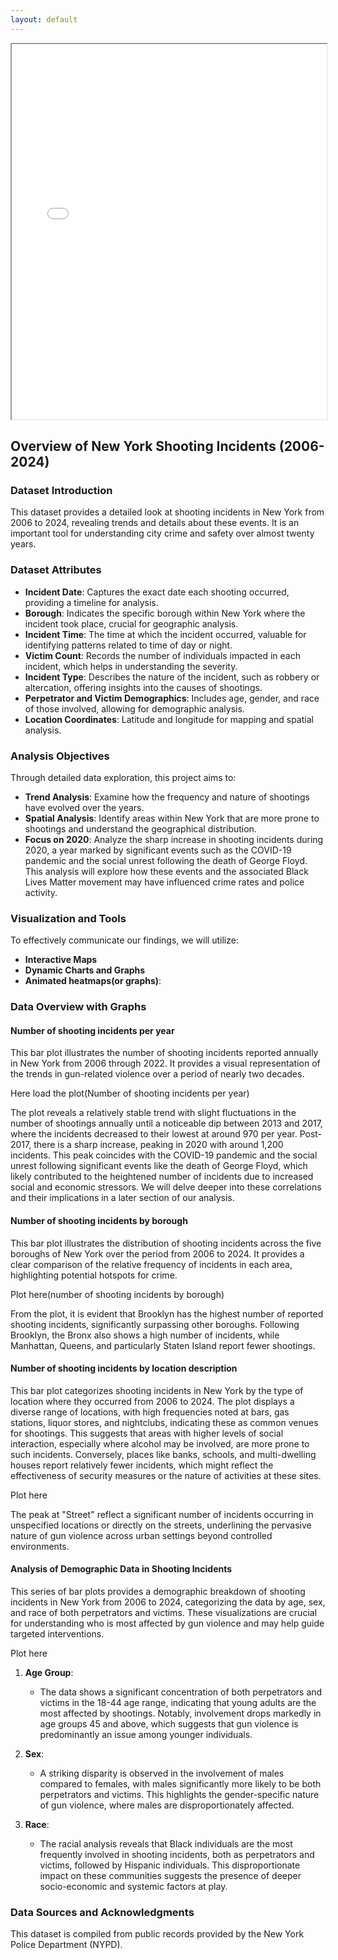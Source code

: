 ```yaml
---
layout: default
---
```

<iframe src="/data/carousel.html" width="100%" height="600px"></iframe>

## Overview of New York Shooting Incidents (2006-2024)

### Dataset Introduction
This dataset provides a detailed look at shooting incidents in New York from 2006 to 2024, revealing trends and details about these events. It is an important tool for understanding city crime and safety over almost twenty years.

### Dataset Attributes
- **Incident Date**: Captures the exact date each shooting occurred, providing a timeline for analysis.
- **Borough**: Indicates the specific borough within New York where the incident took place, crucial for geographic analysis.
- **Incident Time**: The time at which the incident occurred, valuable for identifying patterns related to time of day or night.
- **Victim Count**: Records the number of individuals impacted in each incident, which helps in understanding the severity.
- **Incident Type**: Describes the nature of the incident, such as robbery or altercation, offering insights into the causes of shootings.
- **Perpetrator and Victim Demographics**: Includes age, gender, and race of those involved, allowing for demographic analysis.
- **Location Coordinates**: Latitude and longitude for mapping and spatial analysis.

### Analysis Objectives
Through detailed data exploration, this project aims to:
- **Trend Analysis**: Examine how the frequency and nature of shootings have evolved over the years.
- **Spatial Analysis**: Identify areas within New York that are more prone to shootings and understand the geographical distribution.
- **Focus on 2020**: Analyze the sharp increase in shooting incidents during 2020, a year marked by significant events such as the COVID-19 pandemic and the social unrest following the death of George Floyd. This analysis will explore how these events and the associated Black Lives Matter movement may have influenced crime rates and police activity.


### Visualization and Tools
To effectively communicate our findings, we will utilize:
- **Interactive Maps**
- **Dynamic Charts and Graphs**
- **Animated heatmaps(or graphs)**:

### Data Overview with Graphs
#### Number of shooting incidents per year
This bar plot illustrates the number of shooting incidents reported annually in New York from 2006 through 2022. It provides a visual representation of the trends in gun-related violence over a period of nearly two decades.

Here load the plot(Number of shooting incidents per year)

The plot reveals a relatively stable trend with slight fluctuations in the number of shootings annually until a noticeable dip between 2013 and 2017, where the incidents decreased to their lowest at around 970 per year. Post-2017, there is a sharp increase, peaking in 2020 with around 1,200 incidents. This peak coincides with the COVID-19 pandemic and the social unrest following significant events like the death of George Floyd, which likely contributed to the heightened number of incidents due to increased social and economic stressors. We will delve deeper into these correlations and their implications in a later section of our analysis.

#### Number of shooting incidents by borough

This bar plot illustrates the distribution of shooting incidents across the five boroughs of New York over the period from 2006 to 2024. It provides a clear comparison of the relative frequency of incidents in each area, highlighting potential hotspots for crime.

Plot here(number of shooting incidents by borough)

From the plot, it is evident that Brooklyn has the highest number of reported shooting incidents, significantly surpassing other boroughs. Following Brooklyn, the Bronx also shows a high number of incidents, while Manhattan, Queens, and particularly Staten Island report fewer shootings. 

#### Number of shooting incidents by location description
This bar plot categorizes shooting incidents in New York by the type of location where they occurred from 2006 to 2024.
The plot displays a diverse range of locations, with high frequencies noted at bars, gas stations, liquor stores, and nightclubs, indicating these as common venues for shootings. This suggests that areas with higher levels of social interaction, especially where alcohol may be involved, are more prone to such incidents. Conversely, places like banks, schools, and multi-dwelling houses report relatively fewer incidents, which might reflect the effectiveness of security measures or the nature of activities at these sites.

Plot here 

The peak at "Street" reflect a significant number of incidents occurring in unspecified locations or directly on the streets, underlining the pervasive nature of gun violence across urban settings beyond controlled environments.

#### Analysis of Demographic Data in Shooting Incidents

This series of bar plots provides a demographic breakdown of shooting incidents in New York from 2006 to 2024, categorizing the data by age, sex, and race of both perpetrators and victims. These visualizations are crucial for understanding who is most affected by gun violence and may help guide targeted interventions.

Plot here

1. **Age Group**:
   - The data shows a significant concentration of both perpetrators and victims in the 18-44 age range, indicating that young adults are the most affected by shootings. Notably, involvement drops markedly in age groups 45 and above, which suggests that gun violence is predominantly an issue among younger individuals.

2. **Sex**:
   - A striking disparity is observed in the involvement of males compared to females, with males significantly more likely to be both perpetrators and victims. This highlights the gender-specific nature of gun violence, where males are disproportionately affected.

3. **Race**:
   - The racial analysis reveals that Black individuals are the most frequently involved in shooting incidents, both as perpetrators and victims, followed by Hispanic individuals. This disproportionate impact on these communities suggests the presence of deeper socio-economic and systemic factors at play.


### Data Sources and Acknowledgments
This dataset is compiled from public records provided by the New York Police Department (NYPD).




